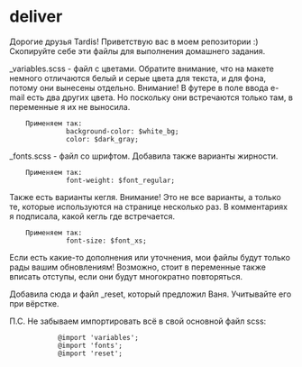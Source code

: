 # deliver

Дорогие друзья Tardis! Приветствую вас в моем репозитории :)
Скопируйте себе эти файлы для выполнения домашнего задания.

_variables.scss - файл с цветами. Обратите внимание, что на макете немного отличаются белый и серые цвета для текста, и для фона, потому они вынесены отдельно. Внимание! В футере в поле ввода e-mail есть два других цвета. Но поскольку они встречаются только там, в переменные я их не выносила. 
        
        Применяем так:
                  background-color: $white_bg;
                  color: $dark_gray;
                  
_fonts.scss - файл со шрифтом. Добавила также варианты жирности. 
        
        Применяем так:
                  font-weight: $font_regular;
Также есть варианты кегля. Внимание! Это не все варианты, а только те, которые используются на странице несколько раз. В комментариях я подписала, какой кегль где встречается. 
        
        Применяем так:
                  font-size: $font_xs;
                  
Если есть какие-то дополнения или уточнения, мои файлы будут только рады вашим обновлениям! Возможно, стоит в переменные также вписать отступы, если они будут многократно повторяться.

Добавила сюда и файл _reset, который предложил Ваня. Учитывайте его при вёрстке.


П.С. Не забываем импортировать всё в свой основной файл scss:
                
                @import 'variables';
                @import 'fonts';
                @import 'reset';
